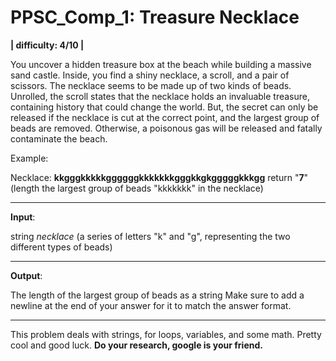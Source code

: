 # PPSC_Comp_1: Treasure Necklace
**| difficulty: 4/10 |**

You uncover a hidden treasure box at the beach while building a massive sand castle. Inside, you find a shiny necklace, a scroll, and a pair of scissors. The necklace seems to be made up of two kinds of beads. Unrolled, the scroll states that the necklace holds an invaluable treasure, containing history that could change the world. But, the secret can only be released if the necklace is cut at the correct point, and the largest group of beads are removed. Otherwise, a poisonous gas will be released and fatally contaminate the beach.

Example:

Necklace: **kkgggkkkkkggggggkkkkkkkgggkkgkgggggkkkgg** 
return "**7**" (length the largest group of beads "kkkkkkk" in the necklace)

__________________________________________________________________________________
**Input**:

string *necklace* (a series of letters  "k" and "g", representing the two different types of beads)
__________________________________________________________________________________
**Output**:

The length of the largest group of beads as a string
Make sure to add a newline at the end of your answer for it to match the answer format.
__________________________________________________________________________________

This problem deals with strings, for loops, variables, and some math. Pretty cool and good luck. **Do your research, google is your friend.**